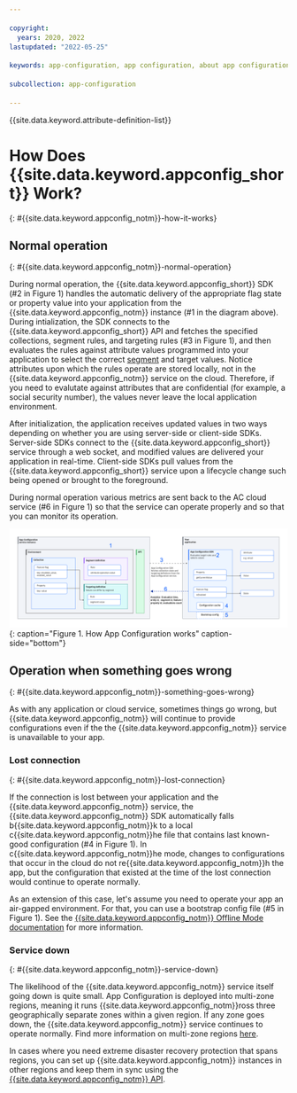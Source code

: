```yaml
---

copyright:
  years: 2020, 2022
lastupdated: "2022-05-25"

keywords: app-configuration, app configuration, about app configuration

subcollection: app-configuration

---
```


{{site.data.keyword.attribute-definition-list}}

# How Does {{site.data.keyword.appconfig_short}} Work?
{: #{{site.data.keyword.appconfig_notm}}-how-it-works}

## Normal operation
{: #{{site.data.keyword.appconfig_notm}}-normal-operation}

During normal operation, the {{site.data.keyword.appconfig_short}} SDK (#2 in Figure 1) handles the automatic delivery of the appropriate flag state or property value into your application from the {{site.data.keyword.appconfig_notm}} instance (#1 in the diagram above). During intialization, the SDK connects to the {{site.data.keyword.appconfig_short}} API and fetches the specified collections, segment rules, and targeting rules (#3 in Figure 1), and then evaluates the rules against attribute values programmed into your application to select the correct [segment](/docs/app-configuration?topic=app-configuration-ac-segments) and target values.  Notice attributes upon which the rules operate are stored locally, not in the {{site.data.keyword.appconfig_notm}} service on the cloud.  Therefore, if you need to evalutate against attributes that are confidential (for example, a social security number), the values never leave the local application environment.

After initialization, the application receives updated values in two ways depending on whether you are using server-side or client-side SDKs.  Server-side SDKs connect to the {{site.data.keyword.appconfig_short}} service through a web socket, and modified values are delivered your application in real-time. Client-side SDKs pull values from the {{site.data.keyword.appconfig_short}} service upon a lifecycle change such being opened or brought to the foreground.

During normal operation various metrics are sent back to the AC cloud service (#6 in Figure 1) so that the service can operate properly and so that you can monitor its operation.

![Overview](images/ac-how-it-works.png "How it works diagram"){: caption="Figure 1. How App Configuration works" caption-side="bottom"}

## Operation when something goes wrong 
{: #{{site.data.keyword.appconfig_notm}}-something-goes-wrong}

As with any application or cloud service, sometimes things go wrong, but {{site.data.keyword.appconfig_notm}} will continue to provide configurations even if the the {{site.data.keyword.appconfig_notm}} service is unavailable to your app.

### Lost connection
{: #{{site.data.keyword.appconfig_notm}}-lost-connection}

If the connection is lost between your application and the {{site.data.keyword.appconfig_notm}} service, the {{site.data.keyword.appconfig_notm}} SDK automatically falls b{{site.data.keyword.appconfig_notm}}k to a local c{{site.data.keyword.appconfig_notm}}he file that contains last known-good configuration (#4 in Figure 1).  In c{{site.data.keyword.appconfig_notm}}he mode, changes to configurations that occur in the cloud do not re{{site.data.keyword.appconfig_notm}}h the app, but the configuration that existed at the time of the lost connection would continue to operate normally.  

As an extension of this case, let's assume you need to operate your app an air-gapped environment.  For that, you can use a bootstrap config file (#5 in Figure 1).  See the [{{site.data.keyword.appconfig_notm}} Offline Mode documentation](/docs/app-configuration?topic=app-configuration-ac-offline) for more information.

### Service down
{: #{{site.data.keyword.appconfig_notm}}-service-down}

The likelihood of the {{site.data.keyword.appconfig_notm}} service itself going down is quite small.  App Configuration is deployed into multi-zone regions, meaning it runs {{site.data.keyword.appconfig_notm}}ross three geographically separate zones within a given region.   If any zone goes down, the {{site.data.keyword.appconfig_notm}} service continues to operate normally.  Find more information on multi-zone regions [here](/docs/overview?topic=overview-locations).

In cases where you need extreme disaster recovery protection that spans regions, you can set up {{site.data.keyword.appconfig_notm}} instances in other regions and keep them in sync using the [{{site.data.keyword.appconfig_notm}} API](https://cloud.ibm.com/apidocs/app-configuration).
